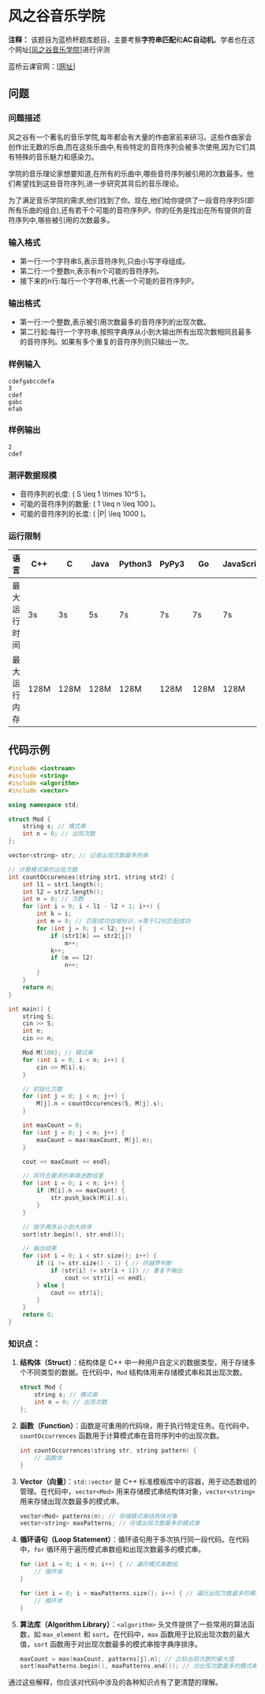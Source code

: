 # 风之谷音乐学院

**注释：** 该题目为蓝桥杯题库题目，主要考察**字符串匹配**和**AC自动机**。学者也在这个网址[[风之谷音乐学院](https://www.lanqiao.cn/problems/4051/learning/?page=1&first_category_id=1&tag_category_id=50&second_category_id=6)]进行评测

蓝桥云课官网：[[网址](https://www.lanqiao.cn/cup/)]

## 问题

### 问题描述

风之谷有一个著名的音乐学院,每年都会有大量的作曲家前来研习。这些作曲家会创作出无数的乐曲,而在这些乐曲中,有些特定的音符序列会被多次使用,因为它们具有特殊的音乐魅力和感染力。

学院的音乐理论家想要知道,在所有的乐曲中,哪些音符序列被引用的次数最多。他们希望找到这些音符序列,进一步研究其背后的音乐理论。

为了满足音乐学院的需求,他们找到了你。现在,他们给你提供了一段音符序列S(即所有乐曲的组合),还有若干个可能的音符序列P。你的任务是找出在所有提供的音符序列中,哪些被引用的次数最多。

### 输入格式

- 第一行:一个字符串S,表示音符序列,只由小写字母组成。
- 第二行:一个整数n,表示有n个可能的音符序列。
- 接下来的n行:每行一个字符串,代表一个可能的音符序列P。

### 输出格式

- 第一行:一个整数,表示被引用次数最多的音符序列的出现次数。
- 第二行起:每行一个字符串,按照字典序从小到大输出所有出现次数相同且最多的音符序列。如果有多个重复的音符序列则只输出一次。

### 样例输入

```
cdefgabccdefa
3
cdef
gabc
efab
```

### 样例输出

```
2
cdef
```

### 测评数据规模

- 音符序列的长度: \( S \leq 1 \times 10^5 \)。
- 可能的音符序列的数量: \( 1 \leq n \leq 100 \)。
- 可能的音符序列的长度: \( |P| \leq 1000 \)。

### 运行限制

| 语言         | C++  | C    | Java | Python3 | PyPy3 | Go   | JavaScript |
| ------------ | ---- | ---- | ---- | ------- | ----- | ---- | ---------- |
| 最大运行时间 | 3s   | 3s   | 5s   | 7s      | 7s    | 7s   | 7s         |
| 最大运行内存 | 128M | 128M | 128M | 128M    | 128M  | 128M | 128M       |

## 代码示例

```cpp
#include <iostream>
#include <string>
#include <algorithm>
#include <vector>

using namespace std;

struct Mod {
    string s; // 模式串
    int n = 0; // 出现次数
};

vector<string> str; // 记录出现次数最多的串

// 计算模式串的出现次数
int countOccurences(string str1, string str2) {
    int l1 = str1.length();
    int l2 = str2.length();
    int n = 0; // 次数
    for (int i = 0; i < l1 - l2 + 1; i++) {
        int k = i;
        int m = 0; // 匹配成功自增标识，m等于l2时匹配成功
        for (int j = 0; j < l2; j++) {
            if (str1[k] == str2[j]) 
                m++;
            k++;
            if (m == l2)
                n++;
        }
    }
    return n;
}

int main() {
    string S;
    cin >> S;
    int n;
    cin >> n;

    Mod M[100]; // 模式串
    for (int i = 0; i < n; i++) {
        cin >> M[i].s;
    }

    // 初始化次数
    for (int j = 0; j < n; j++) {
        M[j].n = countOccurences(S, M[j].s);
    }

    int maxCount = 0;
    for (int j = 0; j < n; j++) {
        maxCount = max(maxCount, M[j].n);
    }

    cout << maxCount << endl;

    // 将符合要求的串填进数组里
    for (int i = 0; i < n; i++) {
        if (M[i].n == maxCount) {
            str.push_back(M[i].s);
        }
    }

    // 按字典序从小到大排序
    sort(str.begin(), str.end());

    // 输出结果
    for (int i = 0; i < str.size(); i++) {
        if (i != str.size() - 1) { // 防越界判断
            if (str[i] != str[i + 1]) // 重复不输出
                cout << str[i] << endl;
        } else {
            cout << str[i];
        }
    }
    return 0;
}

```

### 知识点：

1. **结构体（Struct）**：结构体是 C++ 中一种用户自定义的数据类型，用于存储多个不同类型的数据。在代码中，`Mod` 结构体用来存储模式串和其出现次数。

    ```cpp
    struct Mod {
        string s; // 模式串
        int n = 0; // 出现次数
    };
    ```

2. **函数（Function）**：函数是可重用的代码块，用于执行特定任务。在代码中，`countOccurrences` 函数用于计算模式串在音符序列中的出现次数。

    ```cpp
    int countOccurrences(string str, string pattern) {
        // 函数体
    }
    ```

3. **Vector（向量）**：`std::vector` 是 C++ 标准模板库中的容器，用于动态数组的管理。在代码中，`vector<Mod>` 用来存储模式串结构体对象，`vector<string>` 用来存储出现次数最多的模式串。

    ```cpp
    vector<Mod> patterns(n); // 存储模式串结构体对象
    vector<string> maxPatterns; // 存储出现次数最多的模式串
    ```

4. **循环语句（Loop Statement）**：循环语句用于多次执行同一段代码。在代码中，`for` 循环用于遍历模式串数组和出现次数最多的模式串。

    ```cpp
    for (int i = 0; i < n; i++) { // 遍历模式串数组
        // 循环体
    }

    for (int i = 0; i < maxPatterns.size(); i++) { // 遍历出现次数最多的模式串
        // 循环体
    }
    ```

5. **算法库（Algorithm Library）**：`<algorithm>` 头文件提供了一些常用的算法函数，如 `max_element` 和 `sort`。在代码中，`max` 函数用于比较出现次数的最大值，`sort` 函数用于对出现次数最多的模式串按字典序排序。

    ```cpp
    maxCount = max(maxCount, patterns[j].n); // 比较出现次数的最大值
    sort(maxPatterns.begin(), maxPatterns.end()); // 对出现次数最多的模式串排序
    ```

通过这些解释，你应该对代码中涉及的各种知识点有了更清楚的理解。